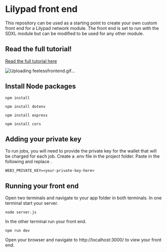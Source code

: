 # Lilypad front end
This repository can be used as a starting point to create your own custom front end for a Lilypad network module. The front end is set to run with the SDXL module but can be modified to be used for any other module. 

## Read the full tutorial!

[Read the full tutorial here](https://blog.lilypadnetwork.org/setting-up-your-lilypad-front-end)

![Uploading feelessfrontend.gif…]()


## Install Node packages
``
npm install
``

``
npm install dotenv
``

``
npm install express
``

``
npm install cors
``

## Adding your private key

To run jobs, you will need to provide the private key for the wallet that will be charged for each job. Create a .env file in the project folder. Paste in the following and replace <your-private-key-here>.

``
WEB3_PRIVATE_KEY=<your-private-key-here>
``

## Running your front end

Open two terminals and navigate to your app folder in both terminals. In one terminal start your server.

``
node server.js
``

In the other terminal run your front end.

``
npm run dev
``

Open your browser and navigate to http://localhost:3000/ to view your front end.

